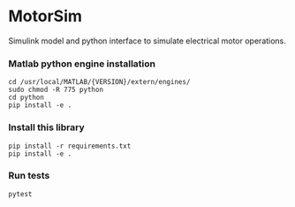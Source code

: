 # MotorSim
Simulink model and python interface to simulate electrical motor operations.

### Matlab python engine installation
```
cd /usr/local/MATLAB/{VERSION}/extern/engines/
sudo chmod -R 775 python
cd python
pip install -e .
```

### Install this library
```
pip install -r requirements.txt
pip install -e .
```

### Run tests
```
pytest
```
